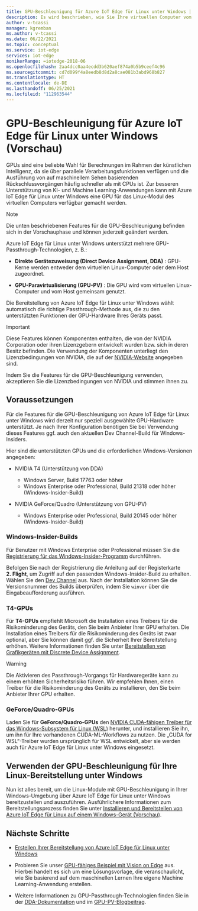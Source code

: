 ```yaml
---
title: GPU-Beschleunigung für Azure IoT Edge für Linux unter Windows | Microsoft-Dokumentation
description: Es wird beschrieben, wie Sie Ihre virtuellen Computer vom Typ „Azure IoT Edge für Linux unter Windows“ für die Nutzung von Hostgeräte-GPUs konfigurieren.
author: v-tcassi
manager: kgremban
ms.author: v-tcassi
ms.date: 06/22/2021
ms.topic: conceptual
ms.service: iot-edge
services: iot-edge
monikerRange: =iotedge-2018-06
ms.openlocfilehash: 2aa4dcc0aa4ecdd3b620aef874a0b5b9ceef4c96
ms.sourcegitcommit: cd7d099f4a8eedb8d8d2a8cae081b3abd968b827
ms.translationtype: HT
ms.contentlocale: de-DE
ms.lasthandoff: 06/25/2021
ms.locfileid: "112963544"
---
```

# <a name="gpu-acceleration-for-azure-iot-edge-for-linux-on-windows-preview"></a>GPU-Beschleunigung für Azure IoT Edge für Linux unter Windows (Vorschau)

GPUs sind eine beliebte Wahl für Berechnungen im Rahmen der künstlichen Intelligenz, da sie über parallele Verarbeitungsfunktionen verfügen und die Ausführung von auf maschinellem Sehen basierenden Rückschlussvorgängen häufig schneller als mit CPUs ist. Zur besseren Unterstützung von KI- und Machine Learning-Anwendungen kann mit Azure IoT Edge für Linux unter Windows eine GPU für das Linux-Modul des virtuellen Computers verfügbar gemacht werden.

> [!NOTE]
> Die unten beschriebenen Features für die GPU-Beschleunigung befinden sich in der Vorschauphase und können jederzeit geändert werden.

Azure IoT Edge für Linux unter Windows unterstützt mehrere GPU-Passthrough-Technologien, z. B.:

* **Direkte Gerätezuweisung (Direct Device Assignment, DDA)** : GPU-Kerne werden entweder dem virtuellen Linux-Computer oder dem Host zugeordnet.

* **GPU-Paravirtualisierung (GPU-PV)** : Die GPU wird vom virtuellen Linux-Computer und vom Host gemeinsam genutzt.

Die Bereitstellung von Azure IoT Edge für Linux unter Windows wählt automatisch die richtige Passthrough-Methode aus, die zu den unterstützten Funktionen der GPU-Hardware Ihres Geräts passt.

> [!IMPORTANT]
> Diese Features können Komponenten enthalten, die von der NVIDIA Corporation oder ihren Lizenzgebern entwickelt wurden bzw. sich in deren Besitz befinden. Die Verwendung der Komponenten unterliegt den Lizenzbedingungen von NVIDIA, die auf der [NVIDIA-Website](https://www.nvidia.com/content/DriverDownload-March2009/licence.php?lang=us) angegeben sind.
>
> Indem Sie die Features für die GPU-Beschleunigung verwenden, akzeptieren Sie die Lizenzbedingungen von NVIDIA und stimmen ihnen zu.

## <a name="prerequisites"></a>Voraussetzungen

Für die Features für die GPU-Beschleunigung von Azure IoT Edge für Linux unter Windows wird derzeit nur speziell ausgewählte GPU-Hardware unterstützt. Je nach Ihrer Konfiguration benötigen Sie bei Verwendung dieses Features ggf. auch den aktuellen Dev Channel-Build für Windows-Insiders.

Hier sind die unterstützten GPUs und die erforderlichen Windows-Versionen angegeben:

* NVIDIA T4 (Unterstützung von DDA)

  * Windows Server, Build 17763 oder höher
  * Windows Enterprise oder Professional, Build 21318 oder höher (Windows-Insider-Build)

* NVIDIA GeForce/Quadro (Unterstützung von GPU-PV)

  * Windows Enterprise oder Professional, Build 20145 oder höher (Windows-Insider-Build)

### <a name="windows-insider-builds"></a>Windows-Insider-Builds

Für Benutzer mit Windows Enterprise oder Professional müssen Sie die [Registrierung für das Windows-Insider-Programm](https://insider.windows.com/getting-started#register) durchführen.

Befolgen Sie nach der Registrierung die Anleitung auf der Registerkarte **2. Flight**, um Zugriff auf den passenden Windows-Insider-Build zu erhalten. Wählen Sie den [Dev Channel](/windows-insider/flight-hub/#active-development-builds-of-windows-10) aus. Nach der Installation können Sie die Versionsnummer des Builds überprüfen, indem Sie `winver` über die Eingabeaufforderung ausführen.

### <a name="t4-gpus"></a>T4-GPUs

Für **T4-GPUs** empfiehlt Microsoft die Installation eines Treibers für die Risikominderung des Geräts, den Sie beim Anbieter Ihrer GPU erhalten. Die Installation eines Treibers für die Risikominderung des Geräts ist zwar optional, aber Sie können damit ggf. die Sicherheit Ihrer Bereitstellung erhöhen. Weitere Informationen finden Sie unter [Bereitstellen von Grafikgeräten mit Discrete Device Assignment](/windows-server/virtualization/hyper-v/deploy/deploying-graphics-devices-using-dda#optional---install-the-partitioning-driver).

> [!WARNING]
> Die Aktivieren des Passthrough-Vorgangs für Hardwaregeräte kann zu einem erhöhten Sicherheitsrisiko führen. Wir empfehlen Ihnen, einen Treiber für die Risikominderung des Geräts zu installieren, den Sie beim Anbieter Ihrer GPU erhalten.

### <a name="geforcequadro-gpus"></a>GeForce/Quadro-GPUs

Laden Sie für **GeForce/Quadro-GPUs** den [NVIDIA CUDA-fähigen Treiber für das Windows-Subsystem für Linux (WSL)](https://developer.nvidia.com/cuda/wsl) herunter, und installieren Sie ihn, um ihn für Ihre vorhandenen CUDA-ML-Workflows zu nutzen. Die „CUDA for WSL“-Treiber wurden ursprünglich für WSL entwickelt, aber sie werden auch für Azure IoT Edge für Linux unter Windows eingesetzt.

## <a name="using-gpu-acceleration-for-your-linux-on-windows-deployment"></a>Verwenden der GPU-Beschleunigung für Ihre Linux-Bereitstellung unter Windows

Nun ist alles bereit, um die Linux-Module mit GPU-Beschleunigung in Ihrer Windows-Umgebung über Azure IoT Edge für Linux unter Windows bereitzustellen und auszuführen. Ausführlichere Informationen zum Bereitstellungsprozess finden Sie unter [Installieren und Bereitstellen von Azure IoT Edge für Linux auf einem Windows-Gerät (Vorschau)](how-to-install-iot-edge-on-windows.md).

## <a name="next-steps"></a>Nächste Schritte

* [Erstellen Ihrer Bereitstellung von Azure IoT Edge für Linux unter Windows](how-to-install-iot-edge-on-windows.md)

* Probieren Sie unser [GPU-fähiges Beispiel mit Vision on Edge](https://github.com/Azure-Samples/azure-intelligent-edge-patterns/blob/master/factory-ai-vision/Tutorial/Eflow.md) aus. Hierbei handelt es sich um eine Lösungsvorlage, die veranschaulicht, wie Sie basierend auf dem maschinellen Lernen Ihre eigene Machine Learning-Anwendung erstellen.

* Weitere Informationen zu GPU-Passthrough-Technologien finden Sie in der [DDA-Dokumentation](/windows-server/virtualization/hyper-v/plan/plan-for-gpu-acceleration-in-windows-server#discrete-device-assignment-dda) und im [GPU-PV-Blogbeitrag](https://devblogs.microsoft.com/directx/directx-heart-linux/#gpu-virtualization).
